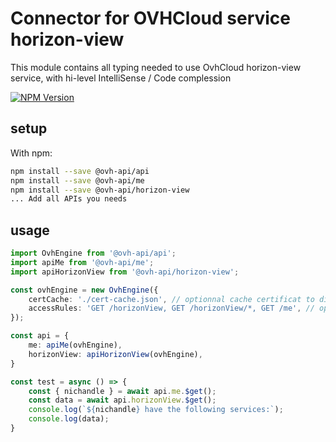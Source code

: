 # Connector for OVHCloud service horizon-view

This module contains all typing needed to use OvhCloud horizon-view service, with hi-level IntelliSense / Code complession

[![NPM Version](https://img.shields.io/npm/v/@ovh-api/horizon-view.svg?style=flat)](https://www.npmjs.org/package/@ovh-api/horizon-view)

## setup

With npm:
````bash
npm install --save @ovh-api/api
npm install --save @ovh-api/me
npm install --save @ovh-api/horizon-view
... Add all APIs you needs
````

## usage

````typescript
import OvhEngine from '@ovh-api/api';
import apiMe from '@ovh-api/me';
import apiHorizonView from '@ovh-api/horizon-view';

const ovhEngine = new OvhEngine({ 
    certCache: './cert-cache.json', // optionnal cache certificat to disk
    accessRules: 'GET /horizonView, GET /horizonView/*, GET /me', // optionnal limit the requested privileges.
});

const api = {
    me: apiMe(ovhEngine),
    horizonView: apiHorizonView(ovhEngine),
}

const test = async () => {
    const { nichandle } = await api.me.$get();
    const data = await api.horizonView.$get();
    console.log(`${nichandle} have the following services:`);
    console.log(data);
}

````